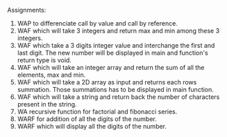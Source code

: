 Assignments:

1. WAP to differenciate call by value and call by reference.
2. WAF which will take 3 integers and return max and min among these 3 integers.
3. WAF which take a 3 digits integer value and interchange the first and last digit.
   The new number will be displayed in main and function's return type is void.
4. WAF which will take an integer array and return the sum of all the elements, max and min. 
5. WAF which will take a 2D array as input and returns each rows summation. Those summations
   has to be displayed in main function.
6. WAF which will take a string and return back the number of characters present in the string.
7. WA recursive function for factorial and fibonacci series.
8. WARF for addition of all the digits of the number.
9. WARF which will display all the digits of the number.
